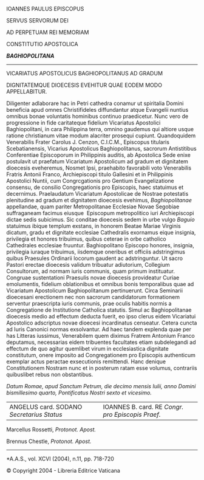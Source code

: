 IOANNES PAULUS EPISCOPUS

SERVUS SERVORUM DEI

AD PERPETUAM REI MEMORIAM

CONSTITUTIO APOSTOLICA

***BAGHIOPOLITANA***

*******

VICARIATUS APOSTOLICUS BAGHIOPOLITANUS AD GRADUM

DIGNITATEMQUE DIOECESIS EVEHITUR QUAE EODEM MODO APPELLABITUR.

Diligenter adlaborare hac in Petri cathedra conamur ut spiritalia Domini beneficia apud omnes Christifideles diffundantur atque Evangelii nuntius omnibus bonae voluntatis hominibus continuo praedicetur. Nunc vero de progressione in fide caritateque fidelium Vicariatus Apostolici Baghiopolitani, in cara Philippina terra, omnino gaudemus qui altiore usque ratione christianum vitae modum alacriter prosequi cupiunt. Quandoquidem Venerabilis Frater Carolus J. Cenzon, C.I.C.M., Episcopus titularis Scebatianensis, Vicarius Apostolicus Baghiopolitanus, sacrorum Antistitibus Conferentiae Episcoporum in Philippinis auditis, ab Apostolica Sede enixe postulavit ut praefatum Vicariatum Apostolicum ad gradum et dignitatem dioecesis eveheremus, Nosmet Ipsi, praehabito favorabili voto Venerabilis Fratris Antonii Franco, Archiepiscopi titulo Gallesini et in Philippinis Apostolici Nuntii, cum Congrcgationis pro Gentium Evangelizatione consensu, de consilio Congregationis pro Episcopis, haec statuimus et decernimus. Praelaudatum Vicariatum Apostolicae de Nostrae potestatis plenitudine ad gradum et dignitatem dioecesis evehimus, *Baghiopolitanae* appellandae, quam pariter Metropolitanae Ecclesiae Novae Segobiae suffraganeam facimus eiusque  Episcopum metropolitico iuri Archiepiscopi dictae sedis subicimus. Sic conditae dioecesis sedem in urbe vulgo *Baguio* statuimus ibique templum exstans, in honorem Beatae Mariae Virginis dicatum, gradu et dignitate ecclesiae Cathedralis exornamus eique insignia, privilegia et honores tribuimus, quibus ceterae in orbe catholico Cathedrales ecclesiae fruuntur. Baghiopolitano Episcopo honores, insignia, privilegia iuraque tribuimus, iisdemque oneribus et officiis adstringimus quibus Praesules Ordinarii locorum gaudent ac adstringuntur. Ut sacro Pastori erectae dioecesis validum tribuatur adiutorium, Collegium Consultorum, ad normam iuris communis, quam primum instituatur. Congruae sustentationi Praesulis novae dioecesis provideatur Curiae emolumentis, fidelium oblationibus et omnibus bonis temporalibus quae ad Vicariatum Apostolicum Baghiopolitanum pertinuerunt. Circa Seminarii dioecesani erectionem nec non sacrorum candidatorum formationem serventur praescripta iuris communis, prae oculis habitis normis a Congregatione de Institutione Catholica statutis. Simul ac Baghiopolitanae dioecesis medio ad effectum deducta fuerit, eo ipso clerus eidem Vicariatui Apostolico adscriptus novae dioecesi incardinatus censeatur. Cetera cuncta ad Iuris Canonici normas exsolvantur. Ad haec tandem explenda quae per has Litteras iussimus, Venerabilem quem diximus Fratrem Antonium Franco deputamus, necessarias eidem tribuentes facultates etiam subdelegandi ad effectum de quo agitur quemlibet virum in ecclesiastica dignitate constitutum, onere imposito ad Congregationem pro Episcopis authenticum exemplar actus peractae exsecutionis remittendi. Hanc denique Constitutionem Nostram nunc et in posterum ratam esse volumus, contrariis quibuslibet rebus non obstantibus.

*Datum Romae, apud Sanctum Petrum, die decimo mensis Iulii, anno Domini bismillesimo quarto, Pontificatus Nostri sexto et vicesimo.*

|     |     |
| --- | --- |
| ANGELUS card. SODANO  *Secretarius Status* | IOANNES B.  card. RE *Congr. pro Episcopis Praef.* |

Marcellus Rossetti, *Protonot. Apost.*

Brennus Chestle, *Protonot. Apost.*

* * *

*A.A.S., vol. XCVI (2004), n.11, pp. 718-720

© Copyright 2004 - Libreria Editrice Vaticana